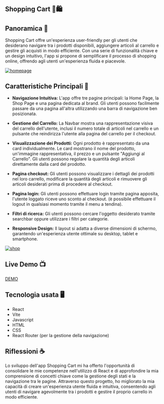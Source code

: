 ## Shopping Cart 🛒🛍️

## Panoramica :game_die:
Shopping Cart offre un'esperienza user-friendly per gli utenti che desiderano navigare tra i prodotti disponibili, aggiungere articoli al carrello e gestire gli acquisti in modo efficiente. Con una serie di funzionalità chiave e un design intuitivo, l'app si propone di semplificare il processo di shopping online, offrendo agli utenti un'esperienza fluida e piacevole.

<a href="https://ibb.co/3pZWBr4"><img src="https://i.ibb.co/sKYQymb/homepage.jpg" alt="homepage" border="0"></a>

## Caratteristiche Principali :rocket:

- **Navigazione Intuitiva:**  L'app offre tre pagine principali: la Home Page, la Shop Page e una pagina dedicata al brand. Gli utenti possono facilmente passare da una pagina all'altra utilizzando una barra di navigazione ben posizionata.

- **Gestione del Carrello:** La Navbar mostra una rappresentazione visiva del carrello dell'utente, inclusi il numero totale di articoli nel carrello e un pulsante che reindirizza l'utente alla pagina del carrello per il checkout.

- **Visualizzazione dei Prodotti:** Ogni prodotto è rappresentato da una card individualmente. Le card mostrano il nome del prodotto, un'immagine rappresentativa, il prezzo e un pulsante "Aggiungi al Carrello". Gli utenti possono regolare la quantità degli articoli direttamente dalla card del prodotto.

- **Pagina checkout:** Gli utenti possono visualizzare i dettagli dei prodotti nel loro carrello, modificare la quantità degli articoli e rimuovere gli articoli desiderati prima di procedere al checkout.
  
- **Pagina login:** Gli utenti possono effettuare login tramite pagina apposita, l'utente loggato riceve uno sconto al checkout. (è possibile effettuare il logout in qualsiasi momento tramite il menu a tendina).

- **Filtri di ricerca:** Gli utenti possono cercare l'oggetto desiderato tramite searchbar oppure utilizzare i filtri per categorie.
  
- **Responsive Design:** Il layout si adatta a diverse dimensioni di schermo, garantendo un'esperienza utente ottimale su desktop, tablet e smartphone.

<a href="https://ibb.co/sFtwcwm"><img src="https://i.ibb.co/nDRc4cg/shop.jpg" alt="shop" border="0"></a>

## Live Demo :tv:
[DEMO](https://shopping-cart-fashion.netlify.app/)

## Tecnologia usata :desktop_computer:

- React
- Vite
- Javascript
- HTML
- CSS
- React Router (per la gestione della navigazione)

## Riflessioni :coffee:
Lo sviluppo dell'app Shopping Cart mi ha offerto l'opportunità di consolidare le mie competenze nell'utilizzo di React e di approfondire la mia comprensione di concetti chiave come la gestione degli stati e la navigazione tra le pagine. Attraverso questo progetto, ho migliorato la mia capacità di creare un'esperienza utente fluida e intuitiva, consentendo agli utenti di navigare agevolmente tra i prodotti e gestire il proprio carrello in modo efficiente.
